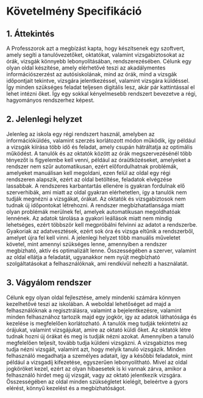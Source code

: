 # Követelmény Specifikáció
## 1. Áttekintés
A Professzorok azt a megbízást kapta, hogy készítsenek egy szoftvert, amely segíti a tanulóvezetőket, oktatókat, valamint vizsgabiztosokat az órák, vizsgák könnyebb lebonyolításában, rendszerezésében. Célunk egy olyan oldal készítése, amely elérhetővé teszi az akadálymentes információszerzést az autósiskolának, mind az órák, mind a vizsgák időpontjait tekintve, vizsgára jelentkezéssel, valamint vizsgára küldéssel. Így minden szükséges feladat teljesen digitális lesz, akár pár kattintással el lehet intézni őket. Így egy sokkal kényelmesebb rendszert bevezetve a régi, hagyományos rendszerhez képest. 

## 2. Jelenlegi helyzet 
Jelenleg az iskola egy régi rendszert használ, amelyben az információküldés, valamint szerzés korlátozott módon működik, így például a vizsgák kiírása több idő és feladat, amely csupán hátráltatja az optimális működést. A tanulók és az oktatók között az órák megszervezésénél több tényezőt is figyelembe kell venni, például az óraütközéseket, amelyeket a rendszer nem szűr automatikusan, ezért előfordulhatnak problémák, amelyeket manuálisan kell megoldani, ezen felül az oldal egy régi rendszeren alapszik, ezért az oldal betöltése, feladatok elvégzése lassabbak. A rendszeres karbantartás ellenére is gyakran fordulnak elő szerverhibák, ami miatt az oldal gyakran elérhetetlen, így a tanulók nem tudják megnézni a vizsgákat, órákat. Az oktatók és vizsgabiztosok nem tudnak új időpontokat létrehozni. A rendszer megbízhatatlansága miatt olyan problémák merülnek fel, amelyek automatikusan megoldhatóak lennének. Az adatok tárolása a gyakori leállások miatt nem mindig lehetséges, ezért többször kell megpróbálni felvinni az adatot a rendszerbe. Gyakoriak az adatvesztések, ezért sok óra és vizsga eltűnik a rendszerből, amelyet újra fel kell vinni. A jelenlegi helyzet több manuális műveletet követel, mint amennyi szükséges lenne, amennyiben a rendszer megbízható, aktív és optimalizált lenne. Összességében a szerver, valamint az oldal ellátja a feladatát, ugyanakkor nem nyújt megbízható szolgáltatásokat a felhasználóknak, ami rendkívül nehezíti a használatát.

## 3. Vágyálom rendszer 
Célunk egy olyan oldal fejlesztése, amely mindenki számára könnyen kezelhetővé teszi az iskolában. A weboldal lehetőséget ad majd a felhasználóknak a regisztrálásra, valamint a bejelentkezésre, valamint minden felhasznához tartozik majd egy jogkör, így az adatok láthatósága és kezelése is megfelelően korlátozható. A tanulók meg tudják tekintetni az órájukat, valamint vizsgájukat, amire az oktató küldi őket. Az oktatók létre tudnak hozni új órákat és meg is tudják nézni azokat. Amennyiben a tanuló megfelelően teljesít, tovább tudja küldeni vizsgázni. A vizsgabiztos meg tudja nézni vizsgáit, valamint azt, hogy melyik tanuló vizsgázik. Minden felhasználó megadhatja a személyes adatait, így a későbbi feladatok, mint például a vizsgadíj kifezetése, egyszerűen lebonyolítható. Mivel az oldal jogköröket kezel, ezért az olyan hibaesetek is ki vannak zárva, amikor a felhasználó hirdet meg új vizsgát, vagy az oktató jelentkezik vizsgára. Összességében az oldal minden szükségletet kielégít, beleértve a gyors elérést, könnyű kezelést és a megbízhatóságot.
